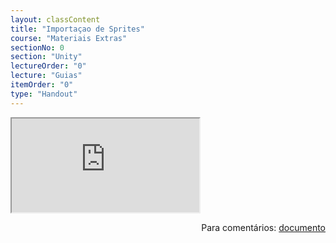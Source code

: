 ```yaml
---
layout: classContent
title: "Importaçao de Sprites"
course: "Materiais Extras"
sectionNo: 0
section: "Unity"
lectureOrder: "0"
lecture: "Guias"
itemOrder: "0"
type: "Handout"
---
```


<iframe src="https://docs.google.com/document/d/e/2PACX-1vR4Tr2TBaKr7htgTOnUUvF8Sg2AHOZnf1xZ8j9K1NlM1OOa-kv8YYYPuAOAMKL7oZIBDVqmIBYyug1i/pub?embedded=true"></iframe>

<span style="float:right">Para comentários: [documento](https://docs.google.com/document/d/1wZ3X0q_Xl5EwPc2LMLGsd6Z3bAjIEuaunsSSG89gpZQ/edit?usp=sharing)</span>
